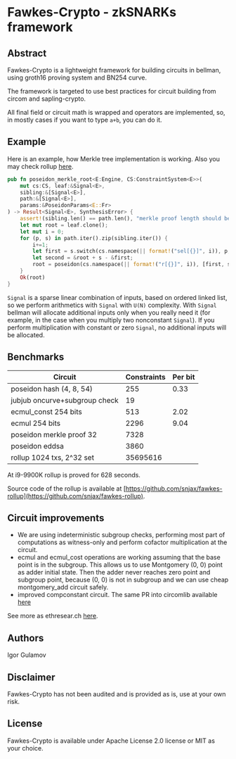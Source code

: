 # Fawkes-Crypto - zkSNARKs framework


## Abstract

Fawkes-Crypto is a lightweight framework for building circuits in bellman, using groth16 proving system and BN254 curve.

The framework is targeted to use best practices for circuit building from circom and sapling-crypto. 

All final field or circuit math is wrapped and operators are implemented, so, in mostly cases if you want to type `a+b`, you can do it.

## Example

Here is an example, how Merkle tree implementation is working.
Also you may check rollup [here](https://github.com/snjax/fawkes-rollup).

```rust
pub fn poseidon_merkle_root<E:Engine, CS:ConstraintSystem<E>>(
    mut cs:CS, leaf:&Signal<E>, 
    sibling:&[Signal<E>], 
    path:&[Signal<E>], 
    params:&PoseidonParams<E::Fr>
) -> Result<Signal<E>, SynthesisError> {
    assert!(sibling.len() == path.len(), "merkle proof length should be the same");
    let mut root = leaf.clone();
    let mut i = 0;
    for (p, s) in path.iter().zip(sibling.iter()) {
        i+=1;
        let first = s.switch(cs.namespace(|| format!("sel[{}]", i)), p, &root)?; 
        let second = &root + s - &first;
        root = poseidon(cs.namespace(|| format!("r[{}]", i)), [first, second].as_ref(), params)?;
    }
    Ok(root)
}

```

`Signal` is a sparse linear combination of inputs, based on ordered linked list, so we perform arithmetics with `Signal` with `U(N)` complexity. With `Signal` bellman will allocate additional inputs only when you really need it (for example, in the case when you multiply two nonconstant `Signal`). If you perform multiplication with constant or zero `Signal`, no additional inputs will be allocated.

## Benchmarks

| Circuit | Constraints | Per bit | 
| - | - | - |
| poseidon hash (4, 8, 54) | 255 | 0.33 |
| jubjub oncurve+subgroup check | 19 | |
| ecmul_const 254 bits | 513 | 2.02 |
| ecmul 254 bits | 2296 | 9.04 |
| poseidon merkle proof 32| 7328 | |
| poseidon eddsa | 3860 | |
| rollup 1024 txs, 2^32 set | 35695616 |

At i9-9900K rollup is proved for 628 seconds. 

Source code of the rollup is available at [https://github.com/snjax/fawkes-rollup](https://github.com/snjax/fawkes-rollup).

## Circuit improvements

* We are using indeterministic subgroup checks, performing most part of computations as witness-only and perform cofactor multiplication at the circuit.
* ecmul and ecmul_cost operations are working assuming that the base point is in the subgroup. This allows us to use Montgomery (0, 0) point as adder initial state. Then the adder never reaches zero point and subgroup point, because (0, 0) is not in subgroup and we can use cheap montgomery_add circuit safely.
* improved compconstant circuit. The same PR into circomlib available [here](https://github.com/iden3/circomlib/pull/40)

See more as ethresear.ch [here](https://ethresear.ch/t/fawkes-crypto-zksnarks-framework-from-zeropool/7201).

## Authors

Igor Gulamov

## Disclaimer

Fawkes-Crypto has not been audited and is provided as is, use at your own risk.

## License

Fawkes-Crypto is available under Apache License 2.0 license or MIT as your choice.

